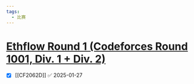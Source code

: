 ```yaml
---
tags:
  - 比赛
---
```

# [Ethflow Round 1 (Codeforces Round 1001, Div. 1 + Div. 2)](https://codeforces.com/contest/2062)

- [x] [[CF2062D]] ✅ 2025-01-27
